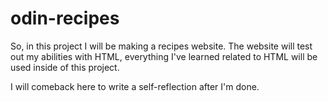 # odin-recipes
So, in this project I will be making a recipes website.
The website will test out my abilities with HTML, everything I've learned
related to HTML will be used inside of this project.

I will comeback here to write a self-reflection after I'm done.
